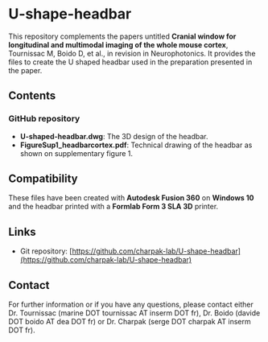 # U-shape-headbar

This repository complements the papers untitled **Cranial window for longitudinal and multimodal imaging of the whole mouse cortex**, Tournissac M, Boido D, et al., in revision in Neurophotonics.
It provides the files to create the U shaped headbar used in the preparation presented in the paper. 

## Contents

### GitHub repository

+ **U-shaped-headbar.dwg**: The 3D design of the headbar.
+ **FigureSup1_headbarcortex.pdf**: Technical drawing of the headbar as shown on supplementary figure 1.

## Compatibility

These files have been created with **Autodesk Fusion 360** on **Windows 10** and the headbar printed with a **Formlab Form 3 SLA 3D** printer.

## Links

+ Git repository: [https://github.com/charpak-lab/U-shape-headbar](https://github.com/charpak-lab/U-shape-headbar)

## Contact

For further information or if you have any questions, please contact either Dr. Tournissac (marine DOT tournissac AT inserm DOT fr), Dr. Boido (davide DOT boido AT dea DOT fr) or Dr. Charpak (serge DOT charpak AT inserm DOT fr).
